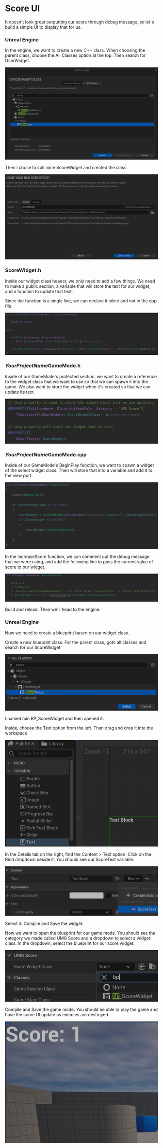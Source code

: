 # Score UI
It doesn't look great outputting our score through debug message, so let's build a simple UI to display that for us.

### Unreal Engine
In the engine, we want to create a new C++ class. When choosing the parent class, choose the All Classes option at the top. Then search for UserWidget.

![img.png](img.png)

Then I chose to call mine ScoreWidget and created the class.

![img_1.png](img_1.png)

### ScoreWidget.h
Inside our widget class header, we only need to add a few things. We need to make a public section, a variable that will store the text for our widget, and a function to update that text.

Since the function is a single line, we can declare it inline and not in the cpp file.

![img_10.png](img_10.png)

### *YourProjectName*GameMode.h
Inside of our GameMode's protected section, we want to create a reference to the widget class that we want to use so that we can spawn it into the game.
We also want to store the widget when it's created so that we can update its text.

![img_3.png](img_3.png)

### *YourProjectName*GameMode.cpp
Inside of our GameMode's BeginPlay function, we want to spawn a widget of the select widget class. Then will store that into a variable and add it to the view port.

![img_4.png](img_4.png)

In the IncreaseScore function, we can comment out the debug message that we were using, and add the following line to pass the current value of score to our widget.

![img_5.png](img_5.png)

Build and reload. Then we'll head to the engine.

### Unreal Engine
Now we need to create a blueprint based on our widget class.

Create a new blueprint class. For the parent class, goto all classes and search for our ScoreWidget

![img_6.png](img_6.png)

I named min BP_ScoreWidget and then opened it.

Inside, choose the Text option from the left. Then drag and drop it into the workspace.

![img_7.png](img_7.png)

In the Details tab on the right, find the Content > Text option. Click on the Bind dropdown beside it. You should see our ScoreText variable.

![img_8.png](img_8.png)

Select it. Compile and Save the widget.

Now we want to open the blueprint for our game mode. You should see the category we made called UMG Score and a dropdown to select a widget class.
In the dropdown, select the blueprint for our score widget.

![img_9.png](img_9.png)

Compile and Save the game mode. You should be able to play the game and have the score UI update as enemies are destroyed.

![img_11.png](img_11.png)